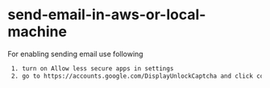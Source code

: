 # send-email-in-aws-or-local-machine

For enabling sending email use following
```sh
 1. turn on Allow less secure apps in settings
 2. go to https://accounts.google.com/DisplayUnlockCaptcha and click continue
```
